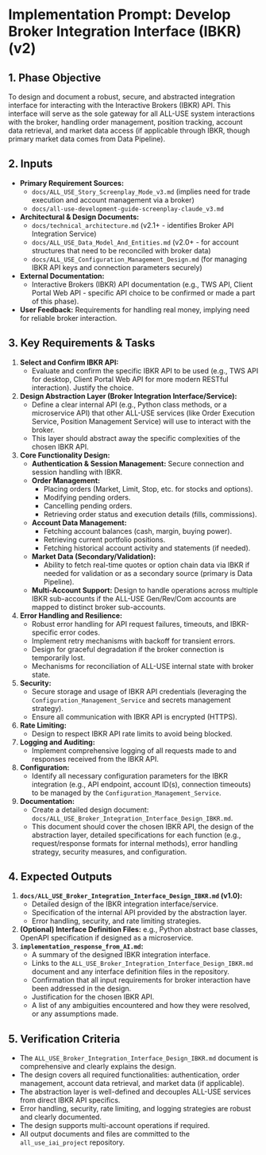 # Implementation Prompt: Develop Broker Integration Interface (IBKR) (v2)

## 1. Phase Objective

To design and document a robust, secure, and abstracted integration interface for interacting with the Interactive Brokers (IBKR) API. This interface will serve as the sole gateway for all ALL-USE system interactions with the broker, handling order management, position tracking, account data retrieval, and market data access (if applicable through IBKR, though primary market data comes from Data Pipeline).

## 2. Inputs

*   **Primary Requirement Sources:**
    *   `docs/ALL_USE_Story_Screenplay_Mode_v3.md` (implies need for trade execution and account management via a broker)
    *   `docs/all-use-development-guide-screenplay-claude_v3.md`
*   **Architectural & Design Documents:**
    *   `docs/technical_architecture.md` (v2.1+ - identifies Broker API Integration Service)
    *   `docs/ALL_USE_Data_Model_And_Entities.md` (v2.0+ - for account structures that need to be reconciled with broker data)
    *   `docs/ALL_USE_Configuration_Management_Design.md` (for managing IBKR API keys and connection parameters securely)
*   **External Documentation:**
    *   Interactive Brokers (IBKR) API documentation (e.g., TWS API, Client Portal Web API - specific API choice to be confirmed or made a part of this phase).
*   **User Feedback:** Requirements for handling real money, implying need for reliable broker interaction.

## 3. Key Requirements & Tasks

1.  **Select and Confirm IBKR API:**
    *   Evaluate and confirm the specific IBKR API to be used (e.g., TWS API for desktop, Client Portal Web API for more modern RESTful interaction). Justify the choice.
2.  **Design Abstraction Layer (Broker Integration Interface/Service):**
    *   Define a clear internal API (e.g., Python class methods, or a microservice API) that other ALL-USE services (like Order Execution Service, Position Management Service) will use to interact with the broker.
    *   This layer should abstract away the specific complexities of the chosen IBKR API.
3.  **Core Functionality Design:**
    *   **Authentication & Session Management:** Secure connection and session handling with IBKR.
    *   **Order Management:**
        *   Placing orders (Market, Limit, Stop, etc. for stocks and options).
        *   Modifying pending orders.
        *   Cancelling pending orders.
        *   Retrieving order status and execution details (fills, commissions).
    *   **Account Data Management:**
        *   Fetching account balances (cash, margin, buying power).
        *   Retrieving current portfolio positions.
        *   Fetching historical account activity and statements (if needed).
    *   **Market Data (Secondary/Validation):**
        *   Ability to fetch real-time quotes or option chain data via IBKR if needed for validation or as a secondary source (primary is Data Pipeline).
    *   **Multi-Account Support:** Design to handle operations across multiple IBKR sub-accounts if the ALL-USE Gen/Rev/Com accounts are mapped to distinct broker sub-accounts.
4.  **Error Handling and Resilience:**
    *   Robust error handling for API request failures, timeouts, and IBKR-specific error codes.
    *   Implement retry mechanisms with backoff for transient errors.
    *   Design for graceful degradation if the broker connection is temporarily lost.
    *   Mechanisms for reconciliation of ALL-USE internal state with broker state.
5.  **Security:**
    *   Secure storage and usage of IBKR API credentials (leveraging the `Configuration_Management_Service` and secrets management strategy).
    *   Ensure all communication with IBKR API is encrypted (HTTPS).
6.  **Rate Limiting:**
    *   Design to respect IBKR API rate limits to avoid being blocked.
7.  **Logging and Auditing:**
    *   Implement comprehensive logging of all requests made to and responses received from the IBKR API.
8.  **Configuration:**
    *   Identify all necessary configuration parameters for the IBKR integration (e.g., API endpoint, account ID(s), connection timeouts) to be managed by the `Configuration_Management_Service`.
9.  **Documentation:**
    *   Create a detailed design document: `docs/ALL_USE_Broker_Integration_Interface_Design_IBKR.md`.
    *   This document should cover the chosen IBKR API, the design of the abstraction layer, detailed specifications for each function (e.g., request/response formats for internal methods), error handling strategy, security measures, and configuration.

## 4. Expected Outputs

1.  **`docs/ALL_USE_Broker_Integration_Interface_Design_IBKR.md` (v1.0):**
    *   Detailed design of the IBKR integration interface/service.
    *   Specification of the internal API provided by the abstraction layer.
    *   Error handling, security, and rate limiting strategies.
2.  **(Optional) Interface Definition Files:** e.g., Python abstract base classes, OpenAPI specification if designed as a microservice.
3.  **`implementation_response_from_AI.md`:**
    *   A summary of the designed IBKR integration interface.
    *   Links to the `ALL_USE_Broker_Integration_Interface_Design_IBKR.md` document and any interface definition files in the repository.
    *   Confirmation that all input requirements for broker interaction have been addressed in the design.
    *   Justification for the chosen IBKR API.
    *   A list of any ambiguities encountered and how they were resolved, or any assumptions made.

## 5. Verification Criteria

*   The `ALL_USE_Broker_Integration_Interface_Design_IBKR.md` document is comprehensive and clearly explains the design.
*   The design covers all required functionalities: authentication, order management, account data retrieval, and market data (if applicable).
*   The abstraction layer is well-defined and decouples ALL-USE services from direct IBKR API specifics.
*   Error handling, security, rate limiting, and logging strategies are robust and clearly documented.
*   The design supports multi-account operations if required.
*   All output documents and files are committed to the `all_use_iai_project` repository.

